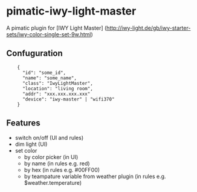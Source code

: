 pimatic-iwy-light-master
=======================

A pimatic plugin for [IWY Light Master] (http://iwy-light.de/gb/iwy-starter-sets/iwy-color-single-set-9w.html)

## Confuguration

```
    {
      "id": "some_id",
      "name": "some_name",
      "class": "IwyLightMaster",
      "location": "living room",
      "addr": "xxx.xxx.xxx.xxx"
      "device": "iwy-master" | "wifi370"
    }

```

## Features

- switch on/off (UI and rules)
- dim light (UI)
- set color
  - by color picker (in UI)
  - by name (in rules e.g. red)
  - by hex (in rules e.g. #00FF00)
  - by teampature variable from weather plugin (in rules e.g. $weather.temperature)

